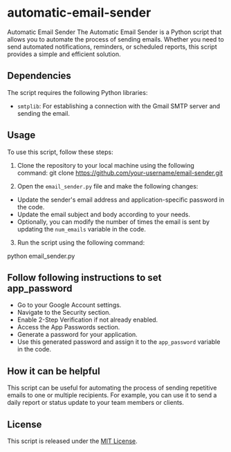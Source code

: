 # automatic-email-sender
Automatic Email Sender  The Automatic Email Sender is a Python script that allows you to automate the process of sending emails. Whether you need to send automated notifications, reminders, or scheduled reports, this script provides a simple and efficient solution.


## Dependencies

The script requires the following Python libraries:
- `smtplib`: For establishing a connection with the Gmail SMTP server and sending the email.

## Usage

To use this script, follow these steps:

1. Clone the repository to your local machine using the following command:
    git clone https://github.com/your-username/email-sender.git

  





2. Open the `email_sender.py` file and make the following changes:
- Update the sender's email address and application-specific password in the code.
- Update the email subject and body according to your needs.
- Optionally, you can modify the number of times the email is sent by updating the `num_emails` variable in the code.

3. Run the script using the following command:

  python email_sender.py
  
## Follow following instructions to set app_password

   - Go to your Google Account settings.
   - Navigate to the Security section.
   - Enable 2-Step Verification if not already enabled.
   - Access the App Passwords section.
   - Generate a password for your application.
   - Use this generated password and assign it to the `app_password` variable in the code.



## How it can be helpful

This script can be useful for automating the process of sending repetitive emails to one or multiple recipients. For example, you can use it to send a daily report or status update to your team members or clients.


## License

This script is released under the [MIT License](https://opensource.org/licenses/MIT).



